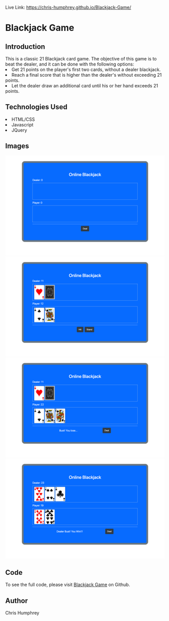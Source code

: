 Live Link: https://chris-humphrey.github.io/Blackjack-Game/

<h1>Blackjack Game</h1>

<h2>Introduction</h2>
This is a classic 21 Blackjack card game. The objective of this game is to beat the dealer, and it can be done with the following options:

<li>Get 21 points on the player's first two cards, without a dealer blackjack.</li>
<li>Reach a final score that is higher than the dealer's without exceeding 21 points.</li>
<li>Let the dealer draw an additional card until his or her hand exceeds 21 points.</li>


<h2>Technologies Used</h2>
<li>HTML/CSS</li>
<li>Javascript</li>
<li>JQuery</li>

<h2>Images</h2>
<img src="images/GameStart.png" style="width= 30px">
<img src="images/GameDeal.png" style="width= 30px">
<img src="images/GameLose.png" style="width= 30px">
<img src="images/GameWin.png" style="width= 30px">


<h2>Code</h2>
To see the full code, please visit <a href="https://github.com/Chris-Humphrey/Blackjack-Game">Blackjack Game</a> on Github.


<h2>Author</h2>
Chris Humphrey

